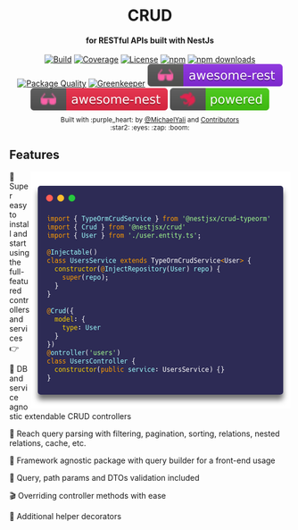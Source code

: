 <!-- <p align="center">
  <a href="https://github.com/nestjsx" target="blank"><img src="img/nestjsx-logo.png" width="160" alt="Nestjsx Logo" /></a>
</p> -->

<div align="center">
  <h1>CRUD</h1>
</div>
<div align="center">
  <strong>for RESTful APIs built with NestJs</strong>
</div>

<br />

<div align="center">
  <a href="https://travis-ci.org/nestjsx/crud"><img src="https://travis-ci.org/nestjsx/crud.svg?branch=master" alt="Build" /></a>
  <a href="https://coveralls.io/github/nestjsx/crud?branch=master"><img src="https://coveralls.io/repos/github/nestjsx/crud/badge.svg?branch=master" alt="Coverage" /></a>
  <a href="https://github.com/nestjsx/crud/blob/master/LICENSE"><img src="https://img.shields.io/github/license/nestjsx/crud.svg" alt="License" /></a>
  <a href=""><img src="https://img.shields.io/npm/v/@nestjsx/crud.svg" alt="npm" /></a>
  <a href="https://www.npmjs.com/org/nestjsx">
  <img alt="npm downloads" src="https://img.shields.io/npm/dm/@nestjsx/crud.svg">
  </a>
  <a href="https://npm.packagequality.com/#?package=@nestjsx%2Fcrud"><img src="https://npm.packagequality.com/shield/%40nestjsx%2Fcrud.svg" alt="Package Quality"/></a>
  <a href="https://greenkeeper.io/"><img src="https://badges.greenkeeper.io/nestjsx/crud.svg" alt="Greenkeeper" /></a>
  <a href="https://github.com/marmelab/awesome-rest#nodejs"><img src="img/awesome-rest.svg" alt="Awesome REST" /></a>
  <a href="https://github.com/juliandavidmr/awesome-nestjs#components--libraries"><img src="img/awesome-nest.svg" alt="Awesome Nest" /></a>
  <a href="https://github.com/nestjs/nest"><img src="img/nest-powered.svg" alt="Nest Powered" /></a>
</div>

<div align="center">
  <sub>Built with :purple_heart: by
  <a href="https://twitter.com/MichaelYali">@MichaelYali</a> and
  <a href="https://github.com/nestjsx/crud/graphs/contributors">
    Contributors
  </a>
  <div align="center">
    :star2: :eyes: :zap: :boom:
  </div>
</div>

## Features

<img align="right" src="img/crud-usage1.png" alt="CRUD usage" />

:electric_plug: Super easy to install and start using the full-featured controllers and services :point_right:

:octopus: DB and service agnostic extendable CRUD controllers

:mag_right: Reach query parsing with filtering, pagination, sorting, relations, nested relations, cache, etc.

:telescope: Framework agnostic package with query builder for a front-end usage

:space_invader: Query, path params and DTOs validation included

:clapper: Overriding controller methods with ease

:gift: Additional helper decorators
